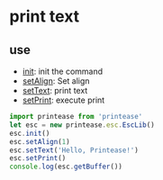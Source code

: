 # print text <Badge type="danger" text="beta" />

## use

 - [init](/src/api/esc#init): init the command
 - [setAlign](/src/api/esc#setalign): Set align
 - [setText](/src/api/esc#settext): print text
 - [setPrint](/src/api/esc#setprint): execute print


```js
import printease from 'printease'
let esc = new printease.esc.EscLib()
esc.init()
esc.setAlign(1)
esc.setText('Hello, Printease!')
esc.setPrint()
console.log(esc.getBuffer())
```